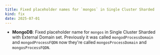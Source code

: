 ```yaml
---
title: Fixed placeholder names for `mongos` in Single Cluster Sharded
kind: fix
date: 2025-07-01
---
```


* **MongoDB**: Fixed placeholder name for `mongos` in Single Cluster Sharded with External Domain set. Previously it was called `mongodProcessDomain` and `mongodProcessFQDN` now they're called `mongosProcessDomain` and `mongosProcessFQDN`.
